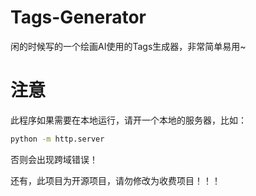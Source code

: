 # Tags-Generator

闲的时候写的一个绘画AI使用的Tags生成器，非常简单易用~

# 注意

此程序如果需要在本地运行，请开一个本地的服务器，比如：

```bash
python -m http.server
```

否则会出现跨域错误！

还有，此项目为开源项目，请勿修改为收费项目！！！